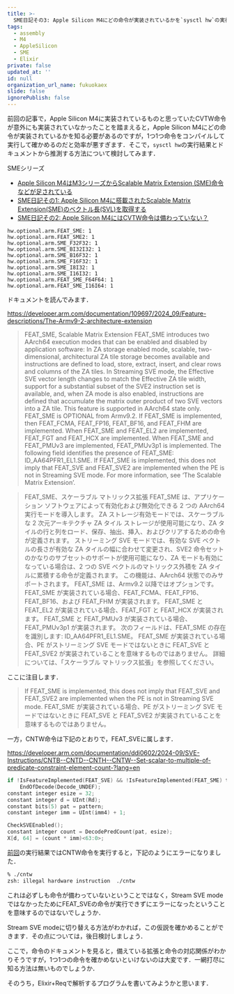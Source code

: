 ```yaml
---
title: >-
  SME日記その3: Apple Silicon M4にどの命令が実装されているかを`sysctl hw`の実行結果tとドキュメントから推測する
tags:
  - assembly
  - M4
  - AppleSilicon
  - SME
  - Elixir
private: false
updated_at: ''
id: null
organization_url_name: fukuokaex
slide: false
ignorePublish: false
---
```

前回の記事で，Apple Silicon M4に実装されているものと思っていたCVTW命令が意外にも実装されていなかったことを踏まえると，Apple Silicon M4にどの命令が実装されているかを知る必要があるのですが，1つ1つ命令をコンパイルして実行して確かめるのだと効率が悪すぎます．そこで，`sysctl hw`の実行結果とドキュメントから推測する方法について検討してみます．

SMEシリーズ

- [Apple Silicon M4はM3シリーズからScalable Matrix Extension (SME)命令などが足されている](https://qiita.com/zacky1972/items/69fd802fd41ae4d7d469)
- [SME日記その1: Apple Silicon M4に搭載されたScalable Matrix Extension(SME)のベクトル長(SVL)を取得する](https://qiita.com/zacky1972/items/231fd22a1fdef15d4108)
- [SME日記その2: Apple Silicon M4にはCVTW命令は備わっていない？](https://qiita.com/zacky1972/items/a4fc98614df085586175)

```txt:sysctl hw 実行結果抜粋
hw.optional.arm.FEAT_SME: 1
hw.optional.arm.FEAT_SME2: 1
hw.optional.arm.SME_F32F32: 1
hw.optional.arm.SME_BI32I32: 1
hw.optional.arm.SME_B16F32: 1
hw.optional.arm.SME_F16F32: 1
hw.optional.arm.SME_I8I32: 1
hw.optional.arm.SME_I16I32: 1
hw.optional.arm.FEAT_SME_F64F64: 1
hw.optional.arm.FEAT_SME_I16I64: 1
```

ドキュメントを読んでみます．

https://developer.arm.com/documentation/109697/2024_09/Feature-descriptions/The-Armv9-2-architecture-extension

> FEAT_SME, Scalable Matrix Extension
> FEAT_SME introduces two AArch64 execution modes that can be enabled and disabled by application software:
> In ZA storage enabled mode, scalable, two-dimensional, architectural ZA tile storage becomes available and instructions are defined to load, store, extract, insert, and clear rows and columns of the ZA tiles.
> In Streaming SVE mode, the Effective SVE vector length changes to match the Effective ZA tile width, support for a substantial subset of the SVE2 instruction set is available, and, when ZA mode is also enabled, instructions are defined that accumulate the matrix outer product of two SVE vectors into a ZA tile.
> This feature is supported in AArch64 state only.
> FEAT_SME is OPTIONAL from Armv9.2.
> If FEAT_SME is implemented, then FEAT_FCMA, FEAT_FP16, FEAT_BF16, and FEAT_FHM are implemented.
> When FEAT_SME and FEAT_EL2 are implemented, FEAT_FGT and FEAT_HCX are implemented.
> When FEAT_SME and FEAT_PMUv3 are implemented, FEAT_PMUv3p1 is implemented.
> The following field identifies the presence of FEAT_SME:
> ID_AA64PFR1_EL1.SME.
> If FEAT_SME is implemented, this does not imply that FEAT_SVE and FEAT_SVE2 are implemented when the PE is not in Streaming SVE mode.
> For more information, see ‘The Scalable Matrix Extension’.

> FEAT_SME、スケーラブル マトリックス拡張
> FEAT_SME は、アプリケーション ソフトウェアによって有効化および無効化できる 2 つの AArch64 実行モードを導入します。
> ZA ストレージ有効モードでは、スケーラブルな 2 次元アーキテクチャ ZA タイル ストレージが使用可能になり、ZA タイルの行と列をロード、保存、抽出、挿入、およびクリアするための命令が定義されます。
> ストリーミング SVE モードでは、有効な SVE ベクトルの長さが有効な ZA タイルの幅に合わせて変更され、SVE2 命令セットのか​​なりのサブセットのサポートが使用可能になり、ZA モードも有効になっている場合は、2 つの SVE ベクトルのマトリックス外積を ZA タイルに累積する命令が定義されます。
> この機能は、AArch64 状態でのみサポートされます。
> FEAT_SME は、Armv9.2 以降ではオプションです。
> FEAT_SME が実装されている場合、FEAT_FCMA、FEAT_FP16、FEAT_BF16、および FEAT_FHM が実装されます。
> FEAT_SME と FEAT_EL2 が実装されている場合、FEAT_FGT と FEAT_HCX が実装されます。
> FEAT_SME と FEAT_PMUv3 が実装されている場合、FEAT_PMUv3p1 が実装されます。
> 次のフィールドは、FEAT_SME の存在を識別します:
> ID_AA64PFR1_EL1.SME。
> FEAT_SME が実装されている場合、PE がストリーミング SVE モードではないときに FEAT_SVE と FEAT_SVE2 が実装されていることを意味するものではありません。
> 詳細については、「スケーラブル マトリックス拡張」を参照してください。

ここに注目します．

> If FEAT_SME is implemented, this does not imply that FEAT_SVE and FEAT_SVE2 are implemented when the PE is not in Streaming SVE mode.
> FEAT_SME が実装されている場合、PE がストリーミング SVE モードではないときに FEAT_SVE と FEAT_SVE2 が実装されていることを意味するものではありません。

一方，CNTW命令は下記のとおりで，FEAT_SVEに属します．

https://developer.arm.com/documentation/ddi0602/2024-09/SVE-Instructions/CNTB--CNTD--CNTH--CNTW--Set-scalar-to-multiple-of-predicate-constraint-element-count-?lang=en

```c
if !IsFeatureImplemented(FEAT_SVE) && !IsFeatureImplemented(FEAT_SME) then
    EndOfDecode(Decode_UNDEF);
constant integer esize = 32;
constant integer d = UInt(Rd);
constant bits(5) pat = pattern;
constant integer imm = UInt(imm4) + 1;
```

```c
CheckSVEEnabled();
constant integer count = DecodePredCount(pat, esize);
X[d, 64] = (count * imm)<63:0>;
```

[前回](https://qiita.com/zacky1972/items/a4fc98614df085586175)の実行結果ではCNTW命令を実行すると，下記のようにエラーになりました．

```zsh
% ./cntw                                     
zsh: illegal hardware instruction  ./cntw
```

これは必ずしも命令が備わっていないということではなく，Stream SVE modeではなかったためにFEAT_SVEの命令が実行できずにエラーになったということを意味するのではないでしょうか．

Stream SVE modeに切り替える方法がわかれば，この仮説を確かめることができます．その点については，後日検討しましょう．

ここで，命令のドキュメントを見ると，備えている拡張と命令の対応関係がわかりそうですが，1つ1つの命令を確かめないといけないのは大変です．一網打尽に知る方法は無いものでしょうか．

そのうち，Elixir+Reqで解析するプログラムを書いてみようかと思います．